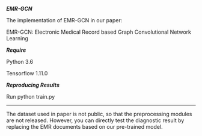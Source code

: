 *****EMR-GCN*****

The implementation of EMR-GCN in our paper:

EMR-GCN: Electronic Medical Record based Graph Convolutional Network Learning

*****Require*****

Python 3.6

Tensorflow 1.11.0

*****Reproducing Results*****

Run python train.py 

********************
The dataset used in paper is not public, so that the preprocessing modules are not released. However, you can directly test the diagnostic result by replacing the EMR documents based on our pre-trained model.
